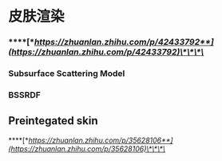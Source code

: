 # 皮肤渲染

### \*\*\*\*[**https://zhuanlan.zhihu.com/p/42433792**](https://zhuanlan.zhihu.com/p/42433792)\*\*\*\*

### **Subsurface Scattering Model**

### **BSSRDF**

## Preintegated skin

\*\*\*\*[**https://zhuanlan.zhihu.com/p/35628106**](https://zhuanlan.zhihu.com/p/35628106)\*\*\*\*

